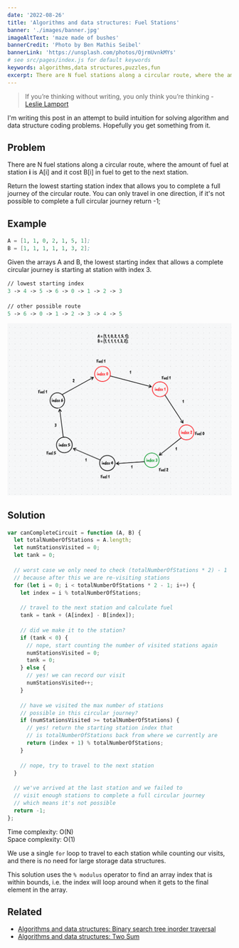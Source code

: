 ```yaml
---
date: '2022-08-26'
title: 'Algorithms and data structures: Fuel Stations'
banner: './images/banner.jpg'
imageAltText: 'maze made of bushes'
bannerCredit: 'Photo by Ben Mathis Seibel'
bannerLink: 'https://unsplash.com/photos/OjrmUvnkMYs'
# see src/pages/index.js for default keywords
keywords: algorithms,data structures,puzzles,fun
excerpt: There are N fuel stations along a circular route, where the amount of fuel at station i is A[i] and it cost B[i] in fuel to get to the next station. Where should I start my journey if I want to travel the full circular route?
---
```


>If you’re thinking without writing, you only think you’re thinking - [Leslie Lamport](https://en.wikipedia.org/wiki/Leslie_Lamport)

I'm writing this post in an attempt to build intuition for solving algorithm and data structure coding problems. Hopefully you get something from it.

## Problem

There are N fuel stations along a circular route, where the amount of fuel at station **i** is A[i] and it cost B[i] in fuel to get to the next station. 

Return the lowest starting station index that allows you to complete a full journey of the circular route. You can only travel in one direction, if it's not possible to complete a full circular journey return -1;

## Example

```meta
A = [1, 1, 0, 2, 1, 5, 1];  
B = [1, 1, 1, 1, 1, 3, 2];
```

Given the arrays A and B, the lowest starting index that allows a complete circular journey is starting at station with index 3.

```meta
// lowest starting index
3 -> 4 -> 5 -> 6 -> 0 -> 1 -> 2 -> 3

// other possible route
5 -> 6 -> 0 -> 1 -> 2 -> 3 -> 4 -> 5 
```

![solution diagram](./images/solution-diagram.png)

## Solution

```javascript
var canCompleteCircuit = function (A, B) {
  let totalNumberOfStations = A.length;
  let numStationsVisited = 0;
  let tank = 0;

  // worst case we only need to check (totalNumberOfStations * 2) - 1
  // because after this we are re-visiting stations
  for (let i = 0; i < totalNumberOfStations * 2 - 1; i++) {
    let index = i % totalNumberOfStations;

    // travel to the next station and calculate fuel
    tank = tank + (A[index] - B[index]);

    // did we make it to the station?
    if (tank < 0) {
      // nope, start counting the number of visited stations again
      numStationsVisited = 0;
      tank = 0;
    } else {
      // yes! we can record our visit
      numStationsVisited++;
    }

    // have we visited the max number of stations
    // possible in this circular journey?
    if (numStationsVisited >= totalNumberOfStations) {
      // yes! return the starting station index that
      // is totalNumberOfStations back from where we currently are
      return (index + 1) % totalNumberOfStations;
    }

    // nope, try to travel to the next station
  }

  // we've arrived at the last station and we failed to
  // visit enough stations to complete a full circular journey
  // which means it's not possible
  return -1;
};
```

Time complexity: O(N)  
Space complexity: O(1)

We use a single `for` loop to travel to each station while counting our visits, and there is no need for large storage data structures. 

This solution uses the `% modulus` operator to find an array index that is within bounds, i.e. the index will loop around when it gets to the final element in the array. 

## Related

- [Algorithms and data structures: Binary search tree inorder traversal](/blog/algorithm-data-structures-problem-binary-search-tree-inorder-traversal)
- [Algorithms and data structures: Two Sum](/blog/algorithm-data-structures-problem-two-sum)

